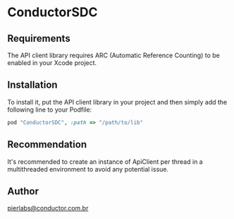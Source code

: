 # ConductorSDC

## Requirements

The API client library requires ARC (Automatic Reference Counting) to be enabled in your Xcode project.

## Installation

To install it, put the API client library in your project and then simply add the following line to your Podfile:

```ruby
pod "ConductorSDC", :path => "/path/to/lib"
```

## Recommendation

It's recommended to create an instance of ApiClient per thread in a multithreaded environment to avoid any potential issue.

## Author

pierlabs@conductor.com.br


